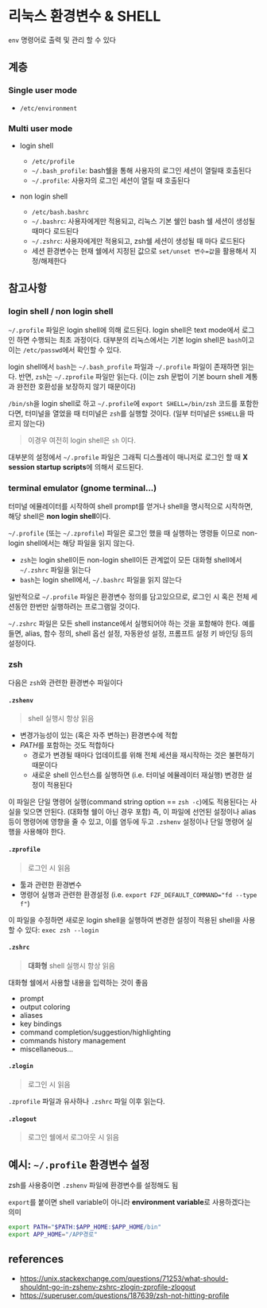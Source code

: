 # 리눅스 환경변수 & SHELL

`env` 명령어로 출력 및 관리 할 수 있다

## 계층

### Single user mode

- `/etc/environment`

### Multi user mode

- login shell
  - `/etc/profile`
  - `~/.bash_profile`: bash쉘을 통해 사용자의 로그인 세션이 열릴때 호출된다
  - `~/.profile`: 사용자의 로그인 세션이 열릴 때 호출된다

- non login shell
  - `/etc/bash.bashrc`
  - `~/.bashrc`: 사용자에게만 적용되고, 리눅스 기본 쉘인 bash 쉘 세션이 생성될 때마다 로드된다
  - `~/.zshrc`: 사용자에게만 적용되고, zsh쉘 세션이 생성될 때 마다 로드된다
  - 세션 환경변수는 현재 쉘에서 지정된 값으로 `set/unset 변수=값`을 활용해서 지정/해제한다

## 참고사항

### login shell / non login shell

`~/.profile` 파일은 login shell에 의해 로드된다. login shell은 text mode에서 로그인 하면 수행되는 최초 과정이다.
대부분의 리눅스에서는 기본 login shell은 `bash`이고 이는 `/etc/passwd`에서 확인할 수 있다.

login shell에서 `bash`는 `~/.bash_profile` 파일과 `~/.profile` 파일이 존재하면 읽는다.
반면, `zsh`는 `~/.zprofile` 파일만 읽는다. (이는 zsh 문법이 기본 bourn shell 계통과 완전한 호환성을 보장하지 않기 때문이다)

`/bin/sh`을 login shell로 하고 `~/.profile`에 `export SHELL=/bin/zsh` 코드를 포함한다면,
터미널을 열었을 때 터미널은 `zsh`를 실행할 것이다. (일부 터미널은 `$SHELL`을 따르지 않는다)
> 이경우 여전히 login shell은 `sh` 이다.

대부분의 설정에서 `~/.profile` 파일은 그래픽 디스플레이 매니저로 로그인 할 때 **X session startup scripts**에 의해서 로드된다.

### terminal emulator (gnome terminal...)

터미널 에뮬레이터를 시작하여 shell prompt를 얻거나 shell을 명시적으로 시작하면, 해당 shell은 **non login shell**이다.

`~/.profile` (또는 `~/.zprofile`) 파일은 로그인 했을 때 실행하는 명령들 이므로 non-login shell에서는 해당 파일을 읽지 않는다.

- `zsh`는 login shell이든 non-login shell이든 관계없이 모든 대화형 shell에서 `~/.zshrc` 파일을 읽는다
- `bash`는 login shell에서, `~/.bashrc` 파일을 읽지 않는다

일반적으로 `~/.profile` 파일은 환경변수 정의를 담고있으므로, 로그인 시 혹은 전체 세션동안 한번만 실행하려는 프로그램일 것이다.

`~/.zshrc` 파일은 모든 shell instance에서 실행되어야 하는 것을 포함해야 한다.
예를 들면, alias, 함수 정의, shell 옵선 설정, 자동완성 설정, 프롬프트 설정 키 바인딩 등의 설정이다.

### zsh

다음은 `zsh`와 관련한 환경변수 파일이다

#### `.zshenv`

> shell 실행시 항상 읽음

- 변경가능성이 있는 (혹은 자주 변하는) 환경변수에 적합
- *PATH*를 포함하는 것도 적합하다
  - 경로가 변경될 때마다 업데이트를 위해 전체 세션을 재시작하는 것은 불편하기 때문이다
  - 새로운 shell 인스턴스를 실행하면 (i.e. 터미널 에뮬레이터 재실행) 변경한 설정이 적용된다

이 파일은 단일 명령어 실행(command string option == `zsh -c`)에도 적용된다는 사실을 잊으면 안된다. (대화형 쉘이 아닌 경우 포함)
즉, 이 파일에 선언된 설정이나 alias등이 명령어에 영향을 줄 수 있고, 이를 염두에 두고 `.zshenv` 설정이나 단일 명령어 실행을 사용해야 한다.

#### `.zprofile`

> 로그인 시 읽음

- 툴과 관련한 환경변수
- 명령어 실행과 관련한 환경설정 (i.e. `export FZF_DEFAULT_COMMAND="fd --type f"`)

이 파일을 수정하면 새로운 login shell을 실행하여 변경한 설정이 적용된 shell을 사용할 수 있다: `exec zsh --login`

#### `.zshrc`

> **대화형** shell 실행시 항상 읽음

대화형 쉘에서 사용할 내용을 입력하는 것이 좋음

- prompt
- output coloring
- aliases
- key bindings
- command completion/suggestion/highlighting
- commands history management
- miscellaneous...

#### `.zlogin`

> 로그인 시 읽음

`.zprofile` 파일과 유사하나 `.zshrc` 파일 이후 읽는다.

#### `.zlogout`

> 로그인 쉘에서 로그아웃 시 읽음

## 예시: `~/.profile` 환경변수 설정

zsh를 사용중이면 `.zshenv` 파일에 환경변수를 설정해도 됨

`export`를 붙이면 shell variable이 아니라 **environment variable**로 사용하겠다는 의미

```sh
export PATH="$PATH:$APP_HOME:$APP_HOME/bin"
export APP_HOME="/APP경로"
```

## references

- <https://unix.stackexchange.com/questions/71253/what-should-shouldnt-go-in-zshenv-zshrc-zlogin-zprofile-zlogout>
- <https://superuser.com/questions/187639/zsh-not-hitting-profile>

